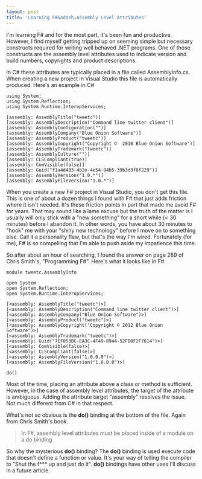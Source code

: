 ```yaml
---
layout: post
title: 'Learning F#&ndash;Assembly Level Attributes'
---
```

I'm learning F# and for the most part, it's been fun and productive. However, I find myself getting tripped up on seeming simple but necessary constructs required for writing well behaved .NET programs. One of those constructs are the assembly level attributes used to indicate version and build numbers, copyrights and product descriptions.

In C# these attributes are typically placed in a file called AssemblyInfo.cs. When creating a new project in Visual Studio this file is automatically produced. Here's an example in C#
    
    using System;  
    using System.Reflection;  
    using System.Runtime.InteropServices;  
      
    [assembly: AssemblyTitle("tweetc")]  
    [assembly: AssemblyDescription("Command line twitter client")]  
    [assembly: AssemblyConfiguration("")]  
    [assembly: AssemblyCompany("Blue Onion Software")]  
    [assembly: AssemblyProduct("tweetc")]  
    [assembly: AssemblyCopyright("Copyright ©  2010 Blue Onion Software")]  
    [assembly: AssemblyTrademark("tweetc")]  
    [assembly: AssemblyCulture("")]  
    [assembly: CLSCompliant(true)]  
    [assembly: ComVisible(false)]  
    [assembly: Guid("f1a4d403-4b2e-4e54-94b5-39b3d3f8f229")]  
    [assembly: AssemblyVersion("1.0.*")]  
    [assembly: AssemblyFileVersion("1.0.*")]  
    

  


When you create a new F# project in Visual Studio, you don't get this file. This is one of about a dozen things I found with F# that just adds friction where it isn't needed. It's these friction points in part that made me avoid F# for years. That may sound like a lame excuse but the truth of the matter is I usually will only stick with a "new something" for a short while (< 30 minutes) before I abandon it. In other words, you have about 30 minutes to "hook" me with your "shiny new technology" before I move on to something else. Call it a personality flaw, but that's the way I'm wired. Fortunately (for me), F# is so compelling that I'm able to push aside my impatience this time.

So after about an hour of searching, I found the answer on page 289 of Chris Smith's, "Programming F#". Here's what it looks like in F#.
    
    module tweetc.AssemblyInfo  
      
    open System  
    open System.Reflection;  
    open System.Runtime.InteropServices;  
       
    [<assembly: AssemblyTitle("tweetc")>]  
    [<assembly: AssemblyDescription("Command line twitter client")>]  
    [<assembly: AssemblyCompany("Blue Onion Software")>]  
    [<assembly: AssemblyProduct("tweetc")>]  
    [<assembly: AssemblyCopyright("Copyright © 2012 Blue Onion Software")>]  
    [<assembly: AssemblyTrademark("tweetc")>]  
    [<assembly: Guid("7EF053BC-EA3C-4F49-8944-52FD0F2F7614")>]  
    [<assembly: ComVisible(false)>]  
    [<assembly: CLSCompliant(false)>]  
    [<assembly: AssemblyVersion("1.0.0.0")>]  
    [<assembly: AssemblyFileVersion("1.0.0.0")>]  
       
    do()

  


Most of the time, placing an attribute above a class or method is sufficient. However, in the case of assembly level attributes, the target of the attribute is ambiguous. Adding the attribute target "assembly" resolves the issue. Not much different from C# in that respect.

What's not so obvious is the **do()** binding at the bottom of the file. Again from Chris Smith's book.

> In F#, assembly level attributes must be placed inside of a module on a do binding

So why the mysterious **do()** binding? The **do()** binding is used execute code that doesn't define a function or value. It's your way of telling the compiler to "Shut the f*** up and just do it". **do()** bindings have other uses I'll discuss in a future article.
